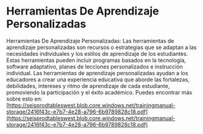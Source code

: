 # Herramientas De Aprendizaje Personalizadas
Herramientas De Aprendizaje Personalizadas: Las herramientas de aprendizaje personalizadas son recursos o estrategias que se adaptan a las necesidades individuales y los estilos de aprendizaje de los estudiantes. Estas herramientas pueden incluir programas basados en la tecnología, software adaptativo, planes de lecciones personalizados e instrucción individual. Las herramientas de aprendizaje personalizadas ayudan a los educadores a crear una experiencia educativa que aborde las fortalezas, debilidades, intereses y ritmo de aprendizaje de cada estudiante, promoviendo la participación y el éxito académico.
Puedes encontrar más sobre esto en: [https://seisprodtableswest.blob.core.windows.net/trainingmanual-storage/2416f43c-e7b7-4e28-a796-6b9789828c18.pdf](https://seisprodtableswest.blob.core.windows.net/trainingmanual-storage/2416f43c-e7b7-4e28-a796-6b9789828c18.pdf)
